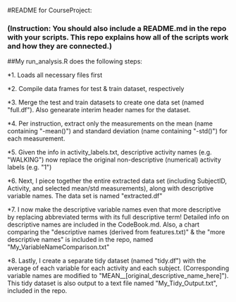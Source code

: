#README for CourseProject:

### (Instruction: You should also include a README.md in the repo with your scripts. This repo explains how all of the scripts work and how they are connected.)

##My run_analysis.R does the following steps:

*1. Loads all necessary files first

*2. Compile data frames for test & train dataset, respectively

*3. Merge the test and train datasets to create one data set (named "full.df"). Also genearate interim header names for the dataset.

*4. Per instruction, extract only the measurements on the mean (name containing "-mean()") and standard deviation (name containing "-std()") for each measurement.

*5. Given the info in activity_labels.txt, descriptive activity names (e.g. "WALKING") now replace the original non-descriptive (numerical) activity labels (e.g. "1")

*6. Next, I piece together the entire extracted data set (including SubjectID, Activity, and selected mean/std measurements), along with descriptive variable names. The data set is named "extracted.df"

*7. I now make the descriptive variable names even that more descriptive by replacing abbreviated terms with its full descriptive term! Detailed info on descriptive names are included in the CodeBook.md.   Also, a chart comparing the "descriptive names (derived from features.txt)" & the "more descriptive names" is included in the repo, named "My_VariableNameComparison.txt" 

*8. Lastly, I create a separate tidy dataset (named "tidy.df") with the average of each variable for each activity and each subject. (Corresponding variable names are modified to "MEAN__[original_descriptive_name_here]"). This tidy dataset is also output to a text file named "My_Tidy_Output.txt", included in the repo.


